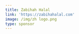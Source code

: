 ```yaml
---
title: Zabihah Halal
link: 'https://zabihahalal.com'
image: /img/zh logo.png
type: sponsor
---
```


